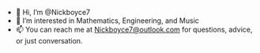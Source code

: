- 👋 Hi, I’m @Nickboyce7
- 👀 I’m interested in Mathematics, Engineering, and Music
- 📫 You can reach me at Nickboyce7@outlook.com for questions, advice, or just conversation. 

<!---
Nickboyce7/Nickboyce7 is a ✨ special ✨ repository because its `README.md` (this file) appears on your GitHub profile.
You can click the Preview link to take a look at your changes.
--->
